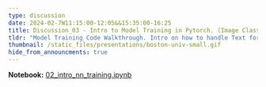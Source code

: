 ```yaml
---
type: discussion
date: 2024-02-7W11:15:00-12:05&&15:35:00-16:25
title: Discussion_03 - Intro to Model Training in Pytorch. (Image Classification, Text Classifcation)
tldr: "Model Training Code Walkthrough. Intro on how to handle Text for Deep Learning Networks."
thumbnail: /static_files/presentations/boston-univ-small.gif
hide_from_announcments: true
---
```

**Notebook:** [02_intro_nn_training.ipynb](https://github.com/DL4DS/sp2024_notebooks/blob/main/discussion/02_intro_nn_training.ipynb)